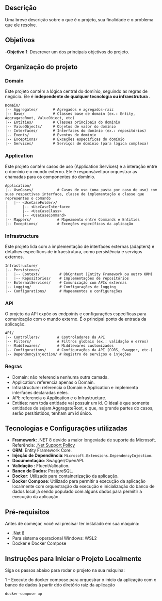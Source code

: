 ## Descrição

Uma breve descrição sobre o que é o projeto, sua finalidade e o problema que ele resolve.

## Objetivos

-**Objetivo 1**: Descrever um dos principais objetivos do projeto.

## Organização do projeto

### Domain

Este projeto contém a lógica central do domínio, seguindo as regras de negócio. Ele é **independente de qualquer tecnologia ou infraestrutura** .

```
Domain/
|-- Aggregates/       # Agregados e agregados-raiz
|-- Base/             # Classes base de domain (ex.: Entity, AggragateRoot, ValueObject, etc)
|-- Entities/         # Classes principais do domínio
|-- ValueObjects/     # Objetos de valor do domínio
|-- Interfaces/       # Interfaces do domínio (ex.: repositórios)
|-- Events/           # Eventos de domínio
|-- Exceptions/       # Exceções específicas do domínio
|-- Services/         # Serviços de domínio (para lógica complexa)

```

### Application

Este projeto contém casos de uso (Application Services) e a interação entre o domínio e o mundo externo. Ele é responsável por orquestrar as chamadas para os componentes do domínio.

```
Application/
|-- UseCases/           # Casos de uso (uma pasta por caso de uso) com suas respectivas interface, classe de implementação e classe que representes o comando
|   |-- <UseCaseFolder>/   
|       |-- <UseCaseInterface>  
|       |-- <UseCaseClass>   
|       |-- <UseCaseCommand>   
|-- Mappers/            # Mapeamento entre Commands e Entities
|-- Exceptions/         # Exceções específicas da aplicação

```

### Infrastructure

Este projeto lida com a implementação de interfaces externas (adapters) e detalhes específicos de infraestrutura, como persistência e serviços externos.

```
Infrastructure/
|-- Persistence/
|   |-- Context/         # DbContext (Entity Framework ou outro ORM)
|   |-- Repositories/    # Implementações de repositórios
|-- ExternalServices/    # Comunicação com APIs externas
|-- Logging/             # Configurações de logging
|-- Configurations/      # Mapeamentos e configurações

```

### API

O projeto da API expõe os endpoints e configurações específicas para comunicação com o mundo externo. É o principal ponto de entrada da aplicação.

```
API/
|-- Controllers/        # Controladores da API
|-- Filters/            # Filtros globais (ex.: validação e erros)
|-- Middlewares/        # Middlewares customizados
|-- Configurations/     # Configurações da API (CORS, Swagger, etc.)
|-- DependencyInjection/ # Registro de serviços e injeções

```

### Regras

- Domain: não referencia nenhuma outra camada.
- Application: referencia apenas o Domain.
- Infrastructure: referencia o Domain e Application e implementa interfaces declaradas neles.
- API: referencia o Application e o Infrastructure.
- Entities: nem toda entidade vai possuir um id. O ideal é que somente entidades de sejam AggragateRoot, e que, na grande partes do casos, serão persitistidos, tenham um id único.

## Tecnologias e Configurações utilizadas

* **Framework:** .NET 8 devido a maior longeviade de suporte da Microsoft. Referência: [.Net Support Policy](https://dotnet.microsoft.com/en-us/platform/support/policy)
* **ORM**: Entity Framework Core.
* **Injeção de Dependência**: `Microsoft.Extensions.DependencyInjection`.
* **Documentação**: Swagger/OpenAPI.
* **Validação** : FluentValidation.
* **Banco de Dados**: PostgreSQL.
* **Docker:** Utilizado para containerização da aplicação.
* **Docker Compose**: Utilizado para permitir a execução da aplicação localmente com orquestração da execução e inicialização do banco de dados local já sendo populado com alguns dados para permitir a execução da aplicação.

## Pré-requisitos

Antes de começar, você vai precisar ter instalado em sua máquina:

- .Net 8
- Para sistema operacional Windows: WSL2
- Docker e Docker Compose

## Instruções para Iniciar o Projeto Localmente

Siga os passos abaixo para rodar o projeto na sua máquina:

1 - Execute do docker compose para orquestrar o inicio da aplicação com o banco de dados à partir ddo diretório raiz da aplicação

```bash
docker-compose up
```

